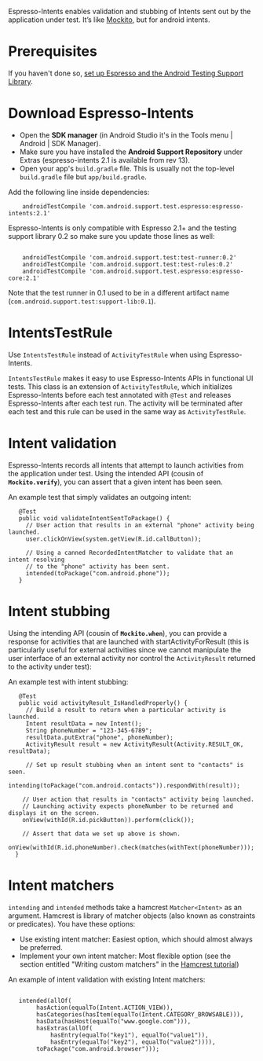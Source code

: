 Espresso-Intents enables validation and stubbing of Intents sent out by the application under test. It’s like [Mockito](http://mockito.org/), but for android intents.

# Prerequisites #

If you haven't done so, [set up Espresso and the Android Testing Support Library](https://code.google.com/p/android-test-kit/wiki/EspressoSetupInstructions).

# Download Espresso-Intents #

  * Open the **SDK manager** (in Android Studio it's in the Tools menu | Android | SDK Manager).
  * Make sure you have installed the **Android Support Repository** under Extras (espresso-intents 2.1 is available from rev 13).
  * Open your app's `build.gradle` file. This is usually not the top-level `build.gradle` file but `app/build.gradle`.

Add the following line inside dependencies:

```
    androidTestCompile 'com.android.support.test.espresso:espresso-intents:2.1'
```

Espresso-Intents is only compatible with Espresso 2.1+ and the testing support library 0.2 so make sure you update those lines as well:

```

    androidTestCompile 'com.android.support.test:test-runner:0.2'
    androidTestCompile 'com.android.support.test:test-rules:0.2'
    androidTestCompile 'com.android.support.test.espresso:espresso-core:2.1'
```

Note that the test runner in 0.1 used to be in a different artifact name (`com.android.support.test:support-lib:0.1`).

# IntentsTestRule #

Use `IntentsTestRule` instead of `ActivityTestRule` when using Espresso-Intents.

`IntentsTestRule` makes it easy to use Espresso-Intents APIs in functional UI tests. This class is an extension of `ActivityTestRule`, which initializes Espresso-Intents before each test annotated with `@Test` and releases Espresso-Intents after each test run. The activity will be terminated after each test and this rule can be used in the same way as `ActivityTestRule`.

# Intent validation #
Espresso-Intents records all intents that attempt to launch activities from the application under test. Using the intended API (cousin of **`Mockito.verify`**), you can assert that a given intent has been seen.

An example test that simply validates an outgoing intent:

```
   @Test
   public void validateIntentSentToPackage() {
     // User action that results in an external "phone" activity being launched.
     user.clickOnView(system.getView(R.id.callButton));
  
     // Using a canned RecordedIntentMatcher to validate that an intent resolving
     // to the "phone" activity has been sent.
     intended(toPackage("com.android.phone"));
   }
```


# Intent stubbing #
Using the intending API (cousin of **`Mockito.when`**), you can provide a response for activities that are launched with startActivityForResult (this is particularly useful for external activities since we cannot manipulate the user interface of an external activity nor control the `ActivityResult` returned to the activity under test):

An example test with intent stubbing:

```
   @Test
   public void activityResult_IsHandledProperly() {
     // Build a result to return when a particular activity is launched.
     Intent resultData = new Intent();
     String phoneNumber = "123-345-6789";
     resultData.putExtra("phone", phoneNumber);
     ActivityResult result = new ActivityResult(Activity.RESULT_OK, resultData);
  
     // Set up result stubbing when an intent sent to "contacts" is seen.
     intending(toPackage("com.android.contacts")).respondWith(result));
  
    // User action that results in "contacts" activity being launched.
    // Launching activity expects phoneNumber to be returned and displays it on the screen.
    onView(withId(R.id.pickButton)).perform(click());

    // Assert that data we set up above is shown.
    onView(withId(R.id.phoneNumber).check(matches(withText(phoneNumber)));
  }

```

# Intent matchers #
`intending` and `intended` methods take a hamcrest `Matcher<Intent>` as an argument. Hamcrest is library of matcher objects (also known as constraints or predicates). You have these options:
  * Use existing intent matcher: Easiest option, which should almost always be preferred.
  * Implement your own intent matcher: Most flexible option (see the section entitled "Writing custom matchers" in the [Hamcrest tutorial](http://code.google.com/p/hamcrest/wiki/Tutorial))

An example of intent validation with existing Intent matchers:
```

   intended(allOf(
        hasAction(equalTo(Intent.ACTION_VIEW)),
        hasCategories(hasItem(equalTo(Intent.CATEGORY_BROWSABLE))),
        hasData(hasHost(equalTo("www.google.com"))),
        hasExtras(allOf(
            hasEntry(equalTo("key1"), equalTo("value1")),
            hasEntry(equalTo("key2"), equalTo("value2")))),
        toPackage("com.android.browser")));
```